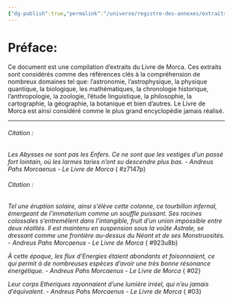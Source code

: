 ```yaml
---
{"dg-publish":true,"permalink":"/universe/registre-des-annexes/extraits-le-livre-de-morca/"}
---
```


# Préface:
Ce document est une compilation d’extraits du Livre de Morca. Ces extraits sont considérés comme des références clés à la compréhension de nombreux domaines tel que: l’astronomie, l’astrophysique, la physique quantique, la biologique, les mathématiques, la chronologie historique, l’anthropologie, la zoologie, l’étude linguistique, la philosophie, la cartographie, la géographie, la botanique et bien d’autres. Le Livre de Morca est ainsi considéré comme le plus grand encyclopédie jamais réalisé.

---
###### Citation :
*Les Abysses ne sont pas les Enfers. Ce ne sont que les vestiges d’un passé fort lointain, où les larmes taries n’ont su descendre plus bas.*
*- Andreus Pahs Morcaenus - Le Livre de Morca*
{ #z7147p}


###### Citation :
*Tel une éruption solaire, ainsi s’élève cette colonne, ce tourbillon infernal, émergeant de l’immaterium comme un souffle puissant. Ses racines colossales s’entremêlent dans l’intangible, fruit d’un union impossible entre deux réalités. Il est maintenu en suspension sous la voûte  Astrale, se dressant comme une frontière au-dessus du Néant et de ses Monstruosités.*
*- Andreus Pahs Morcaenus - Le Livre de Morca*
{ #923u8b}


*À cette époque, les flux d’Energies étaient abondants et foisonnaient, ce qui permit à de nombreuses espèces d’avoir une très bonne résonance énergétique.*
*- Andreus Pahs Morcaenus - Le Livre de Morca*
{ #02}


 *Leur corps Etheriques rayonnaient d’une lumière irréel, qui n’eu jamais d’équivalent.*
 *- Andreus Pahs Morcaenus - Le Livre de Morca*
{ #03}

